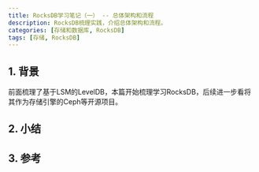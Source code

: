 ```yaml
---
title: RocksDB学习笔记（一） -- 总体架构和流程
description: RocksDB梳理实践，介绍总体架构和流程。
categories: [存储和数据库, RocksDB]
tags: [存储, RocksDB]
---
```



## 1. 背景

前面梳理了基于LSM的LevelDB，本篇开始梳理学习RocksDB，后续进一步看将其作为存储引擎的Ceph等开源项目。


## 2. 小结


## 3. 参考

